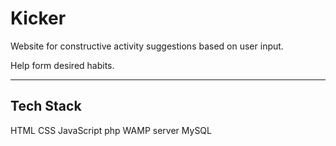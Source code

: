 # Kicker
Website for constructive activity suggestions based on user input.

Help form desired habits.

<hr/>

## Tech Stack
HTML
CSS
JavaScript
php
WAMP server
MySQL
